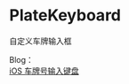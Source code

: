 # PlateKeyboard
自定义车牌输入框  

Blog：  
[iOS 车牌号输入键盘](https://cwos111509sina.github.io/Blog/OC/Article/iOS-车牌号输入键盘)

